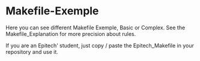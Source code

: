 # Makefile-Exemple
Here you can see different Makefile Exemple, Basic or Complex.
See the Makefile_Explanation for more precision about rules.

If you are an Epitech' student, just copy / paste the Epitech_Makefile in your repository and use it.
